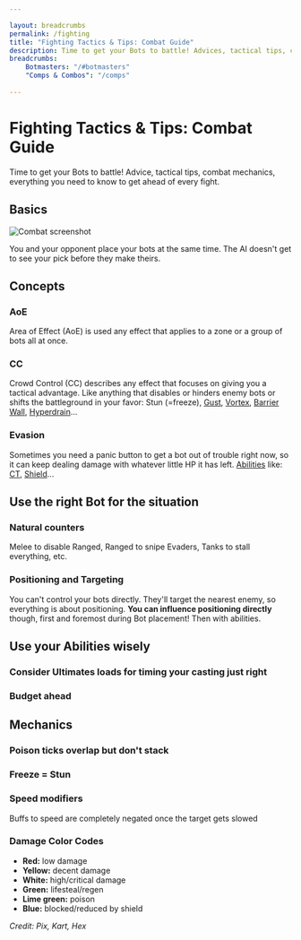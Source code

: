 ```yaml
---

layout: breadcrumbs
permalink: /fighting
title: "Fighting Tactics & Tips: Combat Guide"
description: Time to get your Bots to battle! Advices, tactical tips, combat mecanics, everything you need to know to get ahead of every fight in Botworld Adventure.
breadcrumbs:
    Botmasters: "/#botmasters"
    "Comps & Combos": "/comps"
    
---
```


# Fighting Tactics & Tips: Combat Guide

<div markdown="1" class=" ghcms ghcms-intro">

Time to get your Bots to battle! Advice, tactical tips, combat mechanics, everything you need to know to get ahead of every fight.


</div>

<div markdown="1" class=" ghcms ghcms-main">

## Basics

![Combat screenshot](https://cdn.discordapp.com/attachments/923510071026155550/926836755334836274/Battle.png)

You and your opponent place your bots at the same time. The AI doesn't get to see your pick before they make theirs.

## Concepts

### AoE

Area of Effect (AoE) is used any effect that applies to a zone or a group of bots all at once.

### CC

Crowd Control (CC) describes any effect that focuses on giving you a tactical advantage. Like anything that disables or hinders enemy bots or shifts the battleground in your favor: Stun (=freeze), [Gust](/gust), [Vortex](/vortex), [Barrier Wall](/barrier-wall), [Hyperdrain](/hyperdrain)...

### Evasion

Sometimes you need a panic button to get a bot out of trouble right now, so it can keep dealing damage with whatever little HP it has left. [Abilities](/abilities) like: [CT](/chaos-translocator), [Shield](/shield)...

## Use the right Bot for the situation

### Natural counters

Melee to disable Ranged, Ranged to snipe Evaders, Tanks to stall everything, etc.


### Positioning and Targeting

You can't control your bots directly. They'll target the nearest enemy, so everything is about positioning. **You can influence positioning directly** though, first and foremost during Bot placement! Then with abilities.


## Use your Abilities wisely

### Consider Ultimates loads for timing your casting just right

### Budget ahead


## Mechanics

### Poison ticks overlap but don't stack

### Freeze = Stun

### Speed modifiers

Buffs to speed are completely negated once the target gets slowed

### Damage Color Codes

- **Red:** low damage
- **Yellow:** decent damage
- **White:** high/critical damage
- **Green:** lifesteal/regen
- **Lime green:** poison
- **Blue:** blocked/reduced by shield 





</div>

*Credit: Pix, Kart, Hex*
